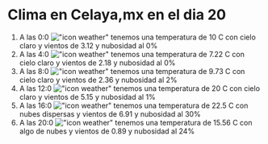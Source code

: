 # Clima en Celaya,mx en el dia 20

1. A las 0:0 !["icon weather"](http://openweathermap.org/img/w/01n.png) tenemos una temperatura de 10 C con cielo claro y  vientos de 3.12 y nubosidad al 0%
1. A las 4:0 !["icon weather"](http://openweathermap.org/img/w/01n.png) tenemos una temperatura de 7.22 C con cielo claro y  vientos de 2.18 y nubosidad al 0%
1. A las 8:0 !["icon weather"](http://openweathermap.org/img/w/01d.png) tenemos una temperatura de 9.73 C con cielo claro y  vientos de 2.36 y nubosidad al 2%
1. A las 12:0 !["icon weather"](http://openweathermap.org/img/w/01d.png) tenemos una temperatura de 20 C con cielo claro y  vientos de 5.15 y nubosidad al 1%
1. A las 16:0 !["icon weather"](http://openweathermap.org/img/w/03d.png) tenemos una temperatura de 22.5 C con nubes dispersas y  vientos de 6.91 y nubosidad al 30%
1. A las 20:0 !["icon weather"](http://openweathermap.org/img/w/02n.png) tenemos una temperatura de 15.56 C con algo de nubes y  vientos de 0.89 y nubosidad al 24%
